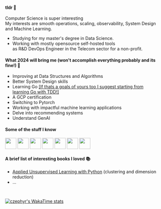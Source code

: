 <!--
**czephyr/czephyr** is a ✨ _special_ ✨ repository because its `README.md` (this file) appears on your GitHub profile.

Here are some ideas to get you started:

- 🔭 I’m currently working on ...
- 🌱 I’m currently learning ...
- 👯 I’m looking to collaborate on ...
- 🤔 I’m looking for help with ...
- 💬 Ask me about ...
- 📫 How to reach me: ...
- 😄 Pronouns: ...
- ⚡ Fun fact: ...
-->

#### tldr 📖
Computer Science is super interesting  </br>
My interests are smooth operations, scaling, observability, System Design and Machine Learning.

* Studying for my master's degree in Data Science.
* Working with mostly opensource self-hosted tools </br> as R&D DevOps Engineer in the Telecom sector for a non-profit.

#### What 2024 will bring me (won't accomplish everything probably and its fine!) 🌱

* Improving at Data Structures and Algorithms
* Better System Design skills
* Learning Go [[If thats a goals of yours too I suggest starting from learning Go with TDD!]](https://quii.gitbook.io/learn-go-with-tests)
* A GCP certification
* Switching to Pytorch
* Working with impactful machine learning applications
* Delve into recommending systems
* Understand GenAI

#### Some of the stuff I know
<p align="left">
<img src="https://cdn.jsdelivr.net/gh/devicons/devicon/icons/linux/linux-original.svg" width=36 height=36 />        
<img src="https://cdn.jsdelivr.net/gh/devicons/devicon/icons/python/python-original.svg" width=36 height=36 />
<img src="https://cdn.jsdelivr.net/gh/devicons/devicon/icons/kubernetes/kubernetes-plain.svg" width=36 height=36 />
<img src="https://cdn.jsdelivr.net/gh/devicons/devicon/icons/docker/docker-original.svg" width=36 height=36 />
<img src="https://cdn.jsdelivr.net/gh/devicons/devicon/icons/ansible/ansible-original.svg" width=36 height=36 />
<img src="https://cdn.jsdelivr.net/gh/devicons/devicon/icons/django/django-plain.svg" width=36 height=36 />
<img src="https://cdn.jsdelivr.net/gh/devicons/devicon/icons/tensorflow/tensorflow-original.svg" width=36 height=36 />                    
</p>

#### A brief list of interesting books I loved 📚

* [Applied Unsupervised Learning with Python](https://www.packtpub.com/en-it/product/applied-unsupervised-learning-with-python-9781789952292?=type=ebook) (clustering and dimension reduction)
* ...

</br>

[![czephyr's WakaTime stats](https://github-readme-stats.vercel.app/api/wakatime?username=czephyr&layout=compact)](https://github.com/anuraghazra/github-readme-stats)
